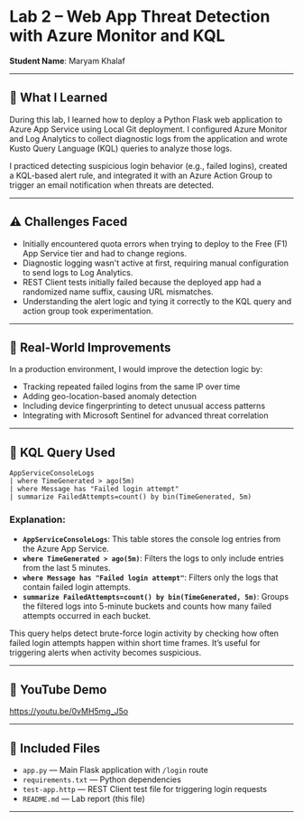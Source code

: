 # Lab 2 – Web App Threat Detection with Azure Monitor and KQL

**Student Name**: Maryam Khalaf  


---

## 📘 What I Learned

During this lab, I learned how to deploy a Python Flask web application to Azure App Service using Local Git deployment. I configured Azure Monitor and Log Analytics to collect diagnostic logs from the application and wrote Kusto Query Language (KQL) queries to analyze those logs.

I practiced detecting suspicious login behavior (e.g., failed logins), created a KQL-based alert rule, and integrated it with an Azure Action Group to trigger an email notification when threats are detected.

---

## ⚠️ Challenges Faced

- Initially encountered quota errors when trying to deploy to the Free (F1) App Service tier and had to change regions.
- Diagnostic logging wasn't active at first, requiring manual configuration to send logs to Log Analytics.
- REST Client tests initially failed because the deployed app had a randomized name suffix, causing URL mismatches.
- Understanding the alert logic and tying it correctly to the KQL query and action group took experimentation.

---

## 🚀 Real-World Improvements

In a production environment, I would improve the detection logic by:
- Tracking repeated failed logins from the same IP over time
- Adding geo-location-based anomaly detection
- Including device fingerprinting to detect unusual access patterns
- Integrating with Microsoft Sentinel for advanced threat correlation

---

## 🧠 KQL Query Used

```kql
AppServiceConsoleLogs
| where TimeGenerated > ago(5m)
| where Message has "Failed login attempt"
| summarize FailedAttempts=count() by bin(TimeGenerated, 5m)
```

### Explanation:

- **`AppServiceConsoleLogs`**: This table stores the console log entries from the Azure App Service.
- **`where TimeGenerated > ago(5m)`**: Filters the logs to only include entries from the last 5 minutes.
- **`where Message has "Failed login attempt"`**: Filters only the logs that contain failed login attempts.
- **`summarize FailedAttempts=count() by bin(TimeGenerated, 5m)`**: Groups the filtered logs into 5-minute buckets and counts how many failed attempts occurred in each bucket.

This query helps detect brute-force login activity by checking how often failed login attempts happen within short time frames. It’s useful for triggering alerts when activity becomes suspicious.

---

## 🎥 YouTube Demo

https://youtu.be/0vMH5mg_J5o

---

## 📂 Included Files

- `app.py` — Main Flask application with `/login` route
- `requirements.txt` — Python dependencies
- `test-app.http` — REST Client test file for triggering login requests
- `README.md` — Lab report (this file)

---

